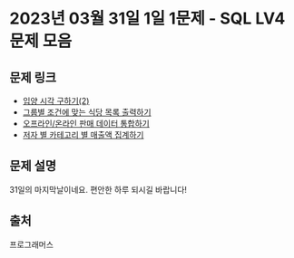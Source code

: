 # 2023년 03월 31일 1일 1문제 - SQL LV4 문제 모음

## 문제 링크

- [입양 시각 구하기(2)](https://school.programmers.co.kr/learn/courses/30/lessons/59413)
- [그룹별 조건에 맞는 식당 목록 출력하기](https://school.programmers.co.kr/learn/courses/30/lessons/131124)
- [오프라인/온라인 판매 데이터 통합하기](https://school.programmers.co.kr/learn/courses/30/lessons/131537)
- [저자 별 카테고리 별 매출액 집계하기](https://school.programmers.co.kr/learn/courses/30/lessons/144856)

## 문제 설명

31일의 마지막날이네요.
편안한 하루 되시길 바랍니다!

## 출처

프로그래머스
